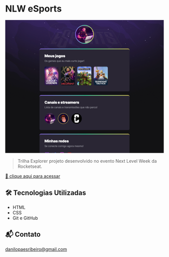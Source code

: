 # NLW eSports #

![preview](./.github/preview.png)

> Trilha Explorer
 projeto desenvolvido no evento Next Level Week da Rocketseat.

[ 🔗 clique aqui para acessar](https://danilopaes.github.io/nls_esports/explorer/)

## 🛠 Tecnologias Utilizadas ##

- HTML
- CSS
- Git e GitHub

## 📬 Contato ##

danilopaesribeiro@gmail.com
